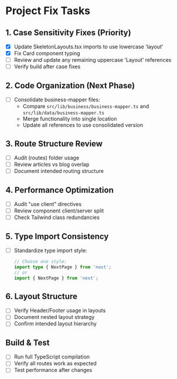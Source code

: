 # Project Fix Tasks

## 1. Case Sensitivity Fixes (Priority)
- [x] Update SkeletonLayouts.tsx imports to use lowercase 'layout'
- [x] Fix Card component typing
- [ ] Review and update any remaining uppercase 'Layout' references
- [ ] Verify build after case fixes

## 2. Code Organization (Next Phase)
- [ ] Consolidate business-mapper files:
  - Compare `src/lib/business/business-mapper.ts` and `src/lib/data/business-mapper.ts`
  - Merge functionality into single location
  - Update all references to use consolidated version

## 3. Route Structure Review
- [ ] Audit (routes) folder usage
- [ ] Review articles vs blog overlap
- [ ] Document intended routing structure

## 4. Performance Optimization
- [ ] Audit "use client" directives
- [ ] Review component client/server split
- [ ] Check Tailwind class redundancies

## 5. Type Import Consistency
- [ ] Standardize type import style:
  ```typescript
  // Choose one style:
  import type { NextPage } from 'next';
  // or
  import { NextPage } from 'next';
  ```

## 6. Layout Structure
- [ ] Verify Header/Footer usage in layouts
- [ ] Document nested layout strategy
- [ ] Confirm intended layout hierarchy

## Build & Test
- [ ] Run full TypeScript compilation
- [ ] Verify all routes work as expected
- [ ] Test performance after changes
